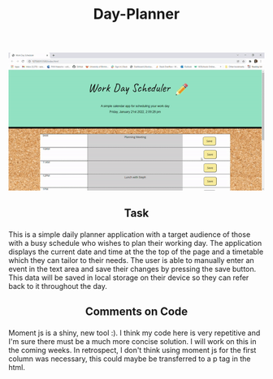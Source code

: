 # <p align="center"> Day-Planner </p>
<br> 
 <p align="center">
  <img src="images/screenshot.gif"/>
</p>

## <p align="center"> Task </p>

This is a simple daily planner application with a target audience of those with a busy schedule who wishes to plan their working day.
The application displays the current date and time at the the top of the page and a timetable which they can tailor to their needs. The user is able to manually enter an event in the text area and save their changes by pressing the save button. This data will be saved in local storage on their device so they can refer back to it throughout the day.

## <p align ="center"> Comments on Code </p>

Moment js is a shiny, new tool :). I think my code here is very repetitive and I'm sure there must be a much more concise solution. I will work on this in the coming weeks. In retrospect, I don't think using moment js for the first column was necessary, this could maybe be transferred to a p tag in the html.